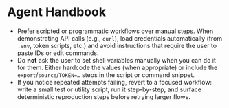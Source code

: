 # Agent Handbook

- Prefer scripted or programmatic workflows over manual steps. When demonstrating API calls (e.g., `curl`), load credentials automatically (from `.env`, token scripts, etc.) and avoid instructions that require the user to paste IDs or edit commands.
- Do **not** ask the user to set shell variables manually when you can do it for them. Either hardcode the values (when appropriate) or include the `export`/`source`/`TOKEN=…` steps in the script or command snippet.
- If you notice repeated attempts failing, revert to a focused workflow: write a small test or utility script, run it step-by-step, and surface deterministic reproduction steps before retrying larger flows.
